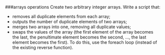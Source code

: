 ###arrays operations 
Create two arbitrary integer arrays. Write a script that:
- removes all duplicate elements from each array;
- outputs the number of duplicate elements of two arrays;
- merges two arrays into one, removing all duplicate values;
- swaps the values ​​of the array (the first element of the array becomes the last, the penultimate element becomes the second, ..., the last element becomes the first). To do this, use the foreach loop (instead of the existing reverse function).
